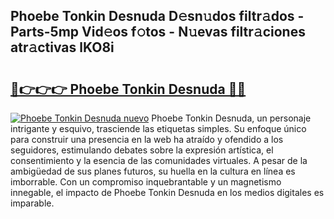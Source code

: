## Phoebe Tonkin Desnuda D𝚎sn𝚞dos filtr𝚊dos - Parts-5mp Vid𝚎os f𝚘tos - N𝚞evas filtr𝚊ciones atr𝚊ctivas lKO8i

# <h2><a href="http://mb6237.tromn.icu/?c=Phoebe+Tonkin+Desnuda">🔗👉👉👉 Phoebe Tonkin Desnuda 🔗🔗</a></h2>

[![Phoebe Tonkin Desnuda nuevo](https://i.imgur.com/pEAQMta.gif)](http://mb6237.tromn.icu/?c=Phoebe+Tonkin+Desnuda)
Phoebe Tonkin Desnuda, un personaje intrigante y esquivo, trasciende las etiquetas simples. Su enfoque único para construir una presencia en la web ha atraído y ofendido a los seguidores, estimulando debates sobre la expresión artística, el consentimiento y la esencia de las comunidades virtuales. A pesar de la ambigüedad de sus planes futuros, su huella en la cultura en línea es imborrable. Con un compromiso inquebrantable y un magnetismo innegable, el impacto de Phoebe Tonkin Desnuda en los medios digitales es imparable.
